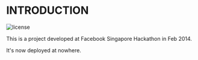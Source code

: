 # INTRODUCTION
![license](http://www.wtfpl.net/wp-content/uploads/2012/12/wtfpl-badge-1.png)

This is a project developed at Facebook Singapore Hackathon in Feb 2014.

It's now deployed at nowhere.

